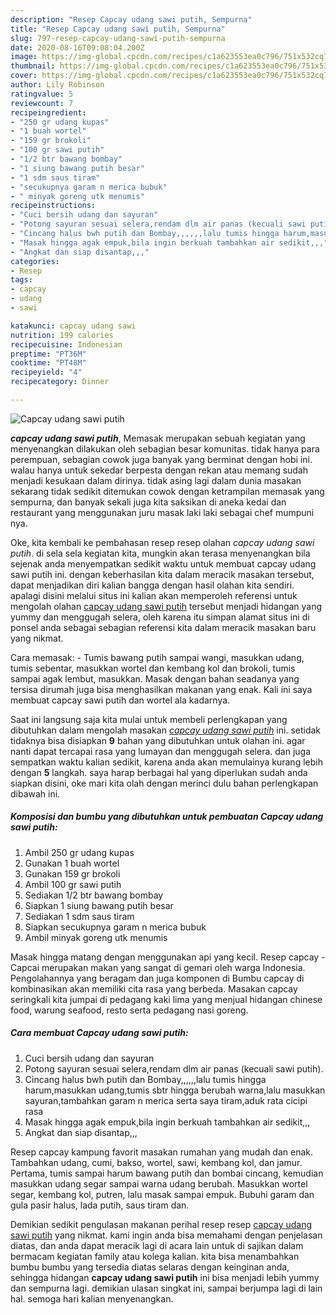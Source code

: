 ```yaml
---
description: "Resep Capcay udang sawi putih, Sempurna"
title: "Resep Capcay udang sawi putih, Sempurna"
slug: 797-resep-capcay-udang-sawi-putih-sempurna
date: 2020-08-16T09:08:04.200Z
image: https://img-global.cpcdn.com/recipes/c1a623553ea0c796/751x532cq70/capcay-udang-sawi-putih-foto-resep-utama.jpg
thumbnail: https://img-global.cpcdn.com/recipes/c1a623553ea0c796/751x532cq70/capcay-udang-sawi-putih-foto-resep-utama.jpg
cover: https://img-global.cpcdn.com/recipes/c1a623553ea0c796/751x532cq70/capcay-udang-sawi-putih-foto-resep-utama.jpg
author: Lily Robinson
ratingvalue: 5
reviewcount: 7
recipeingredient:
- "250 gr udang kupas"
- "1 buah wortel"
- "159 gr brokoli"
- "100 gr sawi putih"
- "1/2 btr bawang bombay"
- "1 siung bawang putih besar"
- "1 sdm saus tiram"
- "secukupnya garam n merica bubuk"
- " minyak goreng utk menumis"
recipeinstructions:
- "Cuci bersih udang dan sayuran"
- "Potong sayuran sesuai selera,rendam dlm air panas (kecuali sawi putih)."
- "Cincang halus bwh putih dan Bombay,,,,,,lalu tumis hingga harum,masukkan udang,tumis sbtr hingga berubah warna,lalu masukkan sayuran,tambahkan garam n merica serta saya tiram,aduk rata cicipi rasa"
- "Masak hingga agak empuk,bila ingin berkuah tambahkan air sedikit,,,"
- "Angkat dan siap disantap,,,"
categories:
- Resep
tags:
- capcay
- udang
- sawi

katakunci: capcay udang sawi 
nutrition: 199 calories
recipecuisine: Indonesian
preptime: "PT36M"
cooktime: "PT48M"
recipeyield: "4"
recipecategory: Dinner

---
```



![Capcay udang sawi putih](https://img-global.cpcdn.com/recipes/c1a623553ea0c796/751x532cq70/capcay-udang-sawi-putih-foto-resep-utama.jpg)

<b><i>capcay udang sawi putih</i></b>, Memasak merupakan sebuah kegiatan yang menyenangkan dilakukan oleh sebagian besar komunitas. tidak hanya para perempuan, sebagian cowok juga banyak yang berminat dengan hobi ini. walau hanya untuk sekedar berpesta dengan rekan atau memang sudah menjadi kesukaan dalam dirinya. tidak asing lagi dalam dunia masakan sekarang tidak sedikit ditemukan cowok dengan ketrampilan memasak yang sempurna, dan banyak sekali juga kita saksikan di aneka kedai dan restaurant yang menggunakan juru masak laki laki sebagai chef mumpuni nya.

Oke, kita kembali ke pembahasan resep resep olahan <i>capcay udang sawi putih</i>. di sela sela kegiatan kita, mungkin akan terasa menyenangkan bila sejenak anda menyempatkan sedikit waktu untuk membuat capcay udang sawi putih ini. dengan keberhasilan kita dalam meracik masakan tersebut, dapat menjadikan diri kalian bangga dengan hasil olahan kita sendiri. apalagi disini melalui situs ini kalian akan memperoleh referensi untuk mengolah olahan <u>capcay udang sawi putih</u> tersebut menjadi hidangan yang yummy dan menggugah selera, oleh karena itu simpan alamat situs ini di ponsel anda sebagai sebagian referensi kita dalam meracik masakan baru yang nikmat.

Cara memasak: - Tumis bawang putih sampai wangi, masukkan udang, tumis sebentar, masukkan wortel dan kembang kol dan brokoli, tumis sampai agak lembut, masukkan. Masak dengan bahan seadanya yang tersisa dirumah juga bisa menghasilkan makanan yang enak. Kali ini saya membuat capcay sawi putih dan wortel ala kadarnya.


Saat ini langsung saja kita mulai untuk membeli perlengkapan yang dibutuhkan dalam mengolah masakan <u><i>capcay udang sawi putih</i></u> ini. setidak tidaknya bisa disiapkan <b>9</b> bahan yang dibutuhkan untuk olahan ini. agar nanti dapat tercapai rasa yang lumayan dan menggugah selera. dan juga sempatkan waktu kalian sedikit, karena anda akan memulainya kurang lebih dengan <b>5</b> langkah. saya harap berbagai hal yang diperlukan sudah anda siapkan disini, oke mari kita olah dengan merinci dulu bahan perlengkapan dibawah ini.

<!--inarticleads1-->

##### Komposisi dan bumbu yang dibutuhkan untuk pembuatan Capcay udang sawi putih:

1. Ambil 250 gr udang kupas
1. Gunakan 1 buah wortel
1. Gunakan 159 gr brokoli
1. Ambil 100 gr sawi putih
1. Sediakan 1/2 btr bawang bombay
1. Siapkan 1 siung bawang putih besar
1. Sediakan 1 sdm saus tiram
1. Siapkan secukupnya garam n merica bubuk
1. Ambil  minyak goreng utk menumis


Masak hingga matang dengan menggunakan api yang kecil. Resep capcay - Capcai merupakan makan yang sangat di gemari oleh warga Indonesia. Pengolahannya yang beragam dan juga komponen di Bumbu capcay di kombinasikan akan memiliki cita rasa yang berbeda. Masakan capcay seringkali kita jumpai di pedagang kaki lima yang menjual hidangan chinese food, warung seafood, resto serta pedagang nasi goreng. 

<!--inarticleads2-->

##### Cara membuat Capcay udang sawi putih:

1. Cuci bersih udang dan sayuran
1. Potong sayuran sesuai selera,rendam dlm air panas (kecuali sawi putih).
1. Cincang halus bwh putih dan Bombay,,,,,,lalu tumis hingga harum,masukkan udang,tumis sbtr hingga berubah warna,lalu masukkan sayuran,tambahkan garam n merica serta saya tiram,aduk rata cicipi rasa
1. Masak hingga agak empuk,bila ingin berkuah tambahkan air sedikit,,,
1. Angkat dan siap disantap,,,


Resep capcay kampung favorit masakan rumahan yang mudah dan enak. Tambahkan udang, cumi, bakso, wortel, sawi, kembang kol, dan jamur. Pertama, tumis sampai harum bawang putih dan bombai cincang, kemudian masukkan udang segar sampai warna udang berubah. Masukkan wortel segar, kembang kol, putren, lalu masak sampai empuk. Bubuhi garam dan gula pasir halus, lada putih, saus tiram dan. 

Demikian sedikit pengulasan makanan perihal resep resep <u>capcay udang sawi putih</u> yang nikmat. kami ingin anda bisa memahami dengan penjelasan diatas, dan anda dapat meracik lagi di acara lain untuk di sajikan dalam bermacam kegiatan family atau kolega kalian. kita bisa menambahkan bumbu bumbu yang tersedia diatas selaras dengan keinginan anda, sehingga hidangan <b>capcay udang sawi putih</b> ini bisa menjadi lebih yummy dan sempurna lagi. demikian ulasan singkat ini, sampai berjumpa lagi di lain hal. semoga hari kalian menyenangkan.

